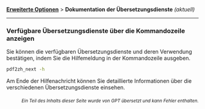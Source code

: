 [**Erweiterte Optionen**](./introduction.md) > **Dokumentation der Übersetzungsdienste** _(aktuell)_

---

### Verfügbare Übersetzungsdienste über die Kommandozeile anzeigen

Sie können die verfügbaren Übersetzungsdienste und deren Verwendung bestätigen, indem Sie die Hilfemeldung in der Kommandozeile ausgeben.

```bash
pdf2zh_next -h
```

Am Ende der Hilfenachricht können Sie detaillierte Informationen über die verschiedenen Übersetzungsdienste einsehen.

<div align="right"> 
<h6><small>Ein Teil des Inhalts dieser Seite wurde von GPT übersetzt und kann Fehler enthalten.</small></h6>